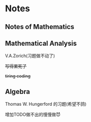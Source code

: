# Notes
Notes of Mathematics
---
## Mathematical Analysis
V.A.Zorich(习题做不动了)

~~写得累死了~~

~~tiring coding~~

## Algebra
Thomas W. Hungerford 的习题(希望不鸽)

增加TODO做不出的慢慢做😈